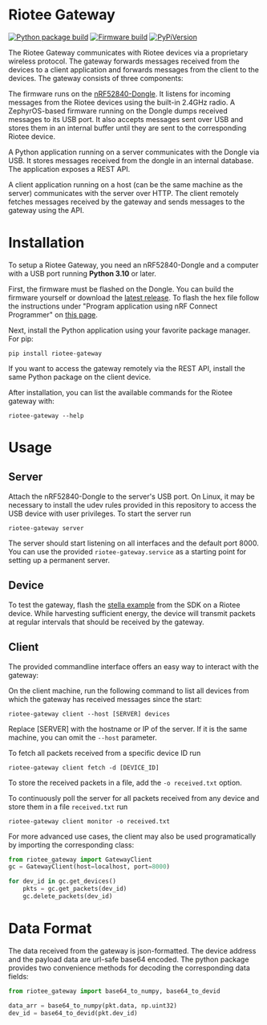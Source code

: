 # Riotee Gateway

[![Python package build](https://github.com/NessieCircuits/Riotee_Gateway/actions/workflows/build-host.yml/badge.svg)](https://github.com/NessieCircuits/Riotee_Gateway/actions/workflows/build-host.yml)
[![Firmware build](https://github.com/NessieCircuits/Riotee_Gateway/actions/workflows/build-firmware.yml/badge.svg)](https://github.com/NessieCircuits/Riotee_Gateway/actions/workflows/build-firmware.yml)
[![PyPiVersion](https://img.shields.io/pypi/v/riotee_gateway.svg)](https://pypi.org/project/riotee_gateway)

The Riotee Gateway communicates with Riotee devices via a proprietary wireless protocol.
The gateway forwards messages received from the devices to a client application and forwards messages from the client to the devices.
The gateway consists of three components:

The firmware runs on the [nRF52840-Dongle](https://www.nordicsemi.com/Products/Development-hardware/nrf52840-dongle). It listens for incoming messages from the Riotee devices using the built-in 2.4GHz radio.
A ZephyrOS-based firmware running on the Dongle dumps received messages to its USB port.
It also accepts messages sent over USB and stores them in an internal buffer until they are sent to the corresponding Riotee device.

A Python application running on a server communicates with the Dongle via USB.
It stores messages received from the dongle in an internal database.
The application exposes a REST API.

A client application running on a host (can be the same machine as the server) communicates with the server over HTTP.
The client remotely fetches messages received by the gateway and sends messages to the gateway using the API.

# Installation

To setup a Riotee Gateway, you need an nRF52840-Dongle and a computer with a USB port running **Python 3.10** or later.

First, the firmware must be flashed on the Dongle.
You can build the firmware yourself or download the [latest release](https://www.riotee.nessie-circuits.de/artifacts/gateway/latest/zephyr.hex).
To flash the hex file follow the instructions under "Program application using nRF Connect Programmer" on [this page](https://devzone.nordicsemi.com/guides/short-range-guides/b/getting-started/posts/nrf52840-dongle-programming-tutorial).

Next, install the Python application using your favorite package manager.
For pip:
```
pip install riotee-gateway
```

If you want to access the gateway remotely via the REST API, install the same Python package on the client device.

After installation, you can list the available commands for the Riotee gateway with:

```
riotee-gateway --help
```

# Usage

## Server
Attach the nRF52840-Dongle to the server's USB port.
On Linux, it may be necessary to install the udev rules provided in this repository to access the USB device with user privileges.
To start the server run
```
riotee-gateway server
```

The server should start listening on all interfaces and the default port 8000.
You can use the provided `riotee-gateway.service` as a starting point for setting up a permanent server.

## Device

To test the gateway, flash the [stella example](https://github.com/NessieCircuits/Riotee_Runtime/tree/main/examples/stella) from the SDK on a Riotee device. While harvesting sufficient energy, the device will transmit packets at regular intervals that should be received by the gateway.

## Client

The provided commandline interface offers an easy way to interact with the gateway:

On the client machine, run the following command to list all devices from which the gateway has received messages since the start:
```
riotee-gateway client --host [SERVER] devices
```
Replace [SERVER] with the hostname or IP of the server. If it is the same machine, you can omit the `--host` parameter.

To fetch all packets received from a specific device ID run
```
riotee-gateway client fetch -d [DEVICE_ID]
```
To store the received packets in a file, add the `-o received.txt` option.

To continuously poll the server for all packets received from any device and store them in a file `received.txt` run
```
riotee-gateway client monitor -o received.txt
```

For more advanced use cases, the client may also be used programatically by importing the corresponding class:

```python
from riotee_gateway import GatewayClient
gc = GatewayClient(host=localhost, port=8000)

for dev_id in gc.get_devices()
    pkts = gc.get_packets(dev_id)
    gc.delete_packets(dev_id)
```

# Data Format

The data received from the gateway is json-formatted.
The device address and the payload data are url-safe base64 encoded.
The python package provides two convenience methods for decoding the corresponding data fields:

```python
from riotee_gateway import base64_to_numpy, base64_to_devid

data_arr = base64_to_numpy(pkt.data, np.uint32)
dev_id = base64_to_devid(pkt.dev_id)
```
